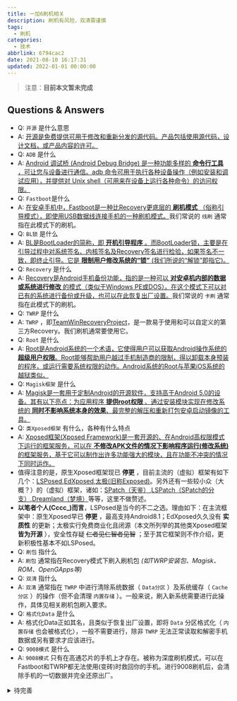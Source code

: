 ```yaml
---
title: 一加6刷机相关
description: 刷机有风险，双清需谨慎
tags:
  - 刷机
categories:
  - 技术
abbrlink: 6794cac2
date: 2021-08-10 16:17:31
updated: 2022-01-01 00:00:00
---
```


> 注意：**目前本文暂未完成**

## Questions & Answers

- Q: `开源` 是什么意思
- A: [开源是免费提供可用于修改和重新分发的源代码。产品包括使用源代码，设计文档，或产品内容的许可。](https://zh.wikipedia.org/wiki/%E5%BC%80%E6%BA%90)
- Q: `ADB` 是什么
- A: [Android 调试桥 (Android Debug Bridge) 是一种功能多样的 **命令行工具** ，可让您与设备进行通信。adb 命令可用于执行各种设备操作（例如安装和调试应用），并提供对 Unix shell（可用来在设备上运行各种命令）的访问权限。](https://developer.android.google.cn/studio/command-line/adb)
- Q: `Fastboot`是什么
- A: [在安卓手机中，Fastboot是一种比Recovery更底层的 **刷机模式** （俗称引导模式），即使用USB数据线连接手机的一种刷机模式。](https://baike.baidu.com/item/fastboot/3228436)我们常说的 `线刷` 通常指在此模式下的刷机。
- Q: `BL锁` 是什么
- A: [BL是BootLoader的简称，即 **开机引导程序** 。而BootLoader锁，主要是在引导过程中对系统签名、内核签名及Recovery签名进行检验，如果签名不一致，即终止引导。它是 **限制用户修改系统的“锁”** (我们所说的“解锁”即指它)。](https://baike.baidu.com/item/BootLoader)
- Q: `Recovery` 是什么
- A: [Recovery是Android手机备份功能，指的是一种可以 **对安卓机内部的数据或系统进行修改** 的模式（类似于Windows PE或DOS）。在这个模式下可以对已有的系统进行备份或升级，也可以在此恢复出厂设置。](https://baike.baidu.com/item/Recovery/9995978)我们常说的 `卡刷` 通常指在此模式下的刷机。
- Q: `TWRP` 是什么
- A: `TWRP` ，即[TeamWinRecoveryProject](https://twrp.me/about/)，是一款易于使用和可以自定义的第三方Recovery。我们刷机通常要使用它。
- Q: `Root` 是什么
- A: [Root是Android系统的一个术语，它使得用户可以获取Android操作系统的 **超级用户权限**。Root能够帮助用户越过手机制造商的限制，得以卸载本身预装的程序，或运行需要系统权限的动作。Android系统的Root与苹果iOS系统的越狱类似。](https://zh.wikipedia.org/wiki/Root_(Android))
- Q: `Magisk框架` 是什么
- A: [Magisk是一套用于定制Android的开源软件，支持高于Android 5.0的设备。其有以下亮点：为应用程序 **提供root权限** 、通过安装模块实现在修改系统的 **同时不影响系统本身的效果**、最完整的解压和重新打包安卓启动镜像的工具。](https://github.com/topjohnwu/Magisk)
- Q: `类Xposed框架` 有什么，各种有什么特点
- A: [Xposed框架(Xposed Framework)是一套开源的、在Android高权限模式下运行的框架服务，可以在 **不修改APK文件的情况下影响程序运行(修改系统)** 的框架服务，基于它可以制作出许多功能强大的模块，且在功能不冲突的情况下同时运作。](https://baike.baidu.com/item/Xposed%E6%A1%86%E6%9E%B6)
- 值得注意的是，原生Xposed框架现已 **停更** ，目前主流的（虚拟）框架有如下几个：[LSPosed](https://github.com/LSPosed/LSPosed/),[EdXposed](https://github.com/ElderDrivers/EdXposed),[太极(旧称Exposed)](https://taichi.cool/zh/doc/)。另外还有一些较小众（大概？）的（虚拟）框架，诸如：[SPatch（天鉴）](https://github.com/lianglixin/SPatch),[LSPatch（SPatch的分支）](https://github.com/LSPosed/LSPatch),[Dreamland（梦境）](https://github.com/canyie/Dreamland)等等，这里不做赘述。
- **以笔者个人(Cccc_)而言**，LSPosed是当今的不二之选。理由如下：在主流框架中：原生Xposed早已 **停更** ，最高支持Android8.1；EdXposed久久没有 **实质性** 的更新；太极实行免费商业化且闭源（本文所列举的其他类Xposed框架 **皆为开源** ），安全性存疑 ~~仁者见仁智者见智~~ ；至于其它框架则不作介绍，更新积极性基本不如LSPosed。
- Q: `刷包` 指什么
- A: `刷包` 通常指在Recovery模式下刷入刷机包 *(如TWRP安装包、Magisk、ROM、OpenGApps等)*
- Q: `双清` 指什么
- A: `双清` 通常指在 `TWRP` 中进行清除系统数据（ `Data分区` ）及系统缓存（ `Cache分区` ）的操作（但不会清理 `内置存储` ）。一般来说，刷入新系统需要进行此操作，具体见相关刷机包刷入要求。
- Q: `格式化Data` 是什么
- A: 格式化Data正如其名，且类似于恢复出厂设置，即将 `Data` 分区格式化（ `内置存储` 也会被格式化），一般不需要进行，除非 `TWRP` 无法正常读取和解密手机数据或另有要求才应该进行。
- Q: `9008模式` 是什么
- A: `9008模式` 只有在高通芯片的手机上才存在。被称为深度刷机模式，可以在Fastboot和TWRP都无法使用(变砖)时救回你的手机。进行9008刷机后，会清除手机的一切数据并完全还原出厂。

<details>

<summary>待完善</summary>

## 准备工作

1.正常可用的一台电脑，WIN7 WIN8 WIN10都可以
2.一台等待解锁BootLoader的一加6手机
3.adb工具包,下载Magisk框架卡刷包和管理工具apk,下载一加6T的root补丁，

电脑端：大侠阿木一加全能工具箱，

手机端：搞机助手，edxposed,lsposed,一加全能盒子，

## 基本流程

**安装ADB>解锁BL>Root>Magisk使用，安装edxposed，lsposed>三款软件的使用>后续系统升级保留root与twrp**

**补充：9008救砖**

个人建议:**刷机在有电脑和时间的情况下进行**，刷机前进行资料备份！！！！！

*注意！* **本文假定你的手机系统为安卓10，未解锁BootLoader**

部分文件如下可以在[这里](https://cloud.189.cn/t/ruaqa26veaqa) (访问码:w3dh)，其他软件可以在酷安，一加社区及百度找到。![image-20210820212708055](C:\Users\joker\AppData\Roaming\Typora\typora-user-images\image-20210820212708055.png)

## 刷机步骤

## 1.配置ADB环境

ADB&Fastboot 工具包

下载:<https://dl.google.com/android/repository/platform-tools-latest-windows.zip>

[ADB驱动点我](http://download2389.mediafire.com/br8g4kw8gwwg/ia4tkud7okkc2c6/Universal_ADB_Driver_v6.0.zip)(Win10不需要)

首先，解压下载的ADB工具包到一个没有中文的路径下，如![图1](https://cdn.jsdelivr.net/gh/Cccc-owo/Blog_Pictures@master/一加6刷机/1.png)

现在右键桌面的*此电脑*，点击*属性*，单击*高级系统设置*，在新窗口中单击*环境变量*。

接下来，找到名为*Path*的变量。在右边的选项中单击*新建*，填入ADB工具包的解压路径(如我的是*E:\platform-tools*)

## 2.解锁（两种方法：使用第三方recovery，使用一加全能工具箱）

### 2.1使用第三方recovery

#### 2.1.1解锁BootLoader

> 在嵌入式操作系统中，BootLoader是在操作系统内核运行之前运行。可以初始化硬件设备、建立内存空间映射图，从而将系统的软硬件环境带到一个合适状态，以便为最终调用操作系统内核准备好正确的环境。
> ——摘自百度百科

解锁BootLoader是我们刷机的关键，BootLoader即为手机的引导程序，解锁BootLoader可以让我们绕过系统验证，打开刷机新世界。

那么如何解锁呢?

注:**解锁会清除手机数据，请谨慎操作**!!!!!!!!!!

#### 2.1.2开发者模式

打开手机的*设置*，转到*关于手机*，找到手机系统的版本号并连续点击手机版本号，输入锁屏密码，打开开发者模式。

返回到*设置*，转到*系统*中的*开发者选项*，打开*OEM解锁*的开关

在**设置--系统--开发者选项**中找到 “OEM解锁“打开

#### Fastboot

我们需要进入Fastboot模式(在关机状态下，同时按住电源键和音量上键即可)，然后将手机与电脑连接。

在你存放刷机文件的文件夹下，按住键盘上的*Shift*键并在文件夹内的空白处右键，选择在此处打开命令窗口，如图![3](https://cdn.jsdelivr.net/gh/Cccc-owo/Blog_Pictures@master/一加6刷机/3.png)

接下来在命令窗口中输入```fastboot devices```，若出现如图8位序列号和fastboot的文字，说明Fastboot下的手机已连接到电脑；若没有输出，说明手机未连接到电脑。

![4](https://cdn.jsdelivr.net/gh/Cccc-owo/Blog_Pictures@master/一加6刷机/4.png)

最后我们只需要在命令窗口中输入```fastboot flashing unlock```，再按音量上键选择 解锁 选项，并按电源键确认，等待一会即解锁成功。

## 使用一加全能工具箱

### 输入【2】，一键解锁bootloader

![image](C:\Users\joker\Desktop\image.png)

### 完成提示的操作，输入随机码

![image (1)](C:\Users\joker\Desktop\image (1).png)

## Root（两种方法：使用第三方recovery，使用一加全能工具箱）

下载:<https://eu.dl.twrp.me/enchilada/>

### 使用第三方recovery

重启手机到Fastboot模式，连接手机与电脑，如上一步在存储刷机文件的文件夹下打开命令窗口。

在命令窗口中输入```fastboot boot twrp-3.5.2_9-0-enchilada.img```，这时手机会重启到临时TWRP。

在电脑的 文件资源管理器 可以看到手机的存储空间，将我提供的 *twrp-installer-3.5.2_9-0-enchilada.zip*复制到手机的存储根目录内。

接着在手机的TWRP界面点击 *Settings*，点击顶栏最右侧的选项，不意外的你会看到语言选项。

选择 *Chinese Simplified*，然后点击右下角的 *Set Language*即可设为中文。

在TWRP主页面中点击 *安装*，找到并点击刚刚复制进去的 *twrp-installer-3.5.2_9-0-enchilada.zip*，然后会出现刷入页面，在屏幕下方滑动滑块以刷入 *"永久的"TWRP*。

刷入完成后，点击屏幕下方中的三大虚拟键中间的 家的图标 ，回到主页，并点击 *重启*，在重启页面中可以选择你要重启到的模式。这里我们选择关机。

关机后，我们可以再次启动到Fastboot模式，这时我们按下两次音量上键，然后按下电源键确认即可进入刷入的TWRP

注1: *TWRP*全程即为*TeamWinRecoveryProject*，是一个最流行的第三方Recovery项目，*Edl*模式即为我们熟知的9008模式。

注2: 之所以称其为"永久的"，是因为在更新系统后TWRP会被系统覆盖，但在此之前是可以一直使用的，若要在更新系统后继续使用TWRP，只需再次按照上面的步骤进行刷入TWRP的操作

### 使用一加全能工具箱

## 4.Magisk使用，安装edxposed，lsposed

### 4.1打开手机一加全能盒子，点击安装lsposed，点击安装edxposed

![QQ图片20210820221247](C:\Users\joker\Desktop\QQ图片20210820221247.jpg)

## 5.OTA全量包升级系统后保留Root与TWRP（两种方法）

## 5.1方法一

我常用的更新系统操作：

1. 在系统更新内下载系统包(氢氧系统下载的包一般在```/sdcard/.ota```目录下，可通过文件管理类的app查找大文件)
2. 下载完成后不要安装，重启到TWRP，手动刷入系统包，再刷入TWRP安装包
3. 重启到TWRP，刷入Magisk和第三方内核(如果有就需要刷入以防覆盖)
4. 重启到系统，完成更新

## 5.2方法二

下载全量包（大于2GB的），方法：1.社区找，2.利用一加全能盒子，点击提取更新包链接，（在收到更新提醒时使用）。

![Screenshot_20210820-221518](D:\QQ\1179674686\FileRecv\Screenshot_20210820-221518.jpg)

![Screenshot_20210808-161546](C:\Users\joker\Desktop\Screenshot_20210808-161546.jpg)

## 6.9008救砖

进入9008模式:在关机状态下按住音量键上键几秒并插入连接到电脑的数据线

使用方法:下载9008工具包(见#准备)，解压到合适的位置，并打开其中的 *MsmDownloadTool V4.0.exe*，将手机进入9008模式，直到电脑端软件上的“连接状态”变为“已连接”，连接电脑后点击 *Enum*，就会出现连接设备。然后点击Start，开刷，等待下载进度条加载完毕就可以完成救砖，之后等待开机重启就行了。

## **7.最后，资料参考：**

[记一次刷入Magisk全流程（以一加7T为例） - 知乎 (zhihu.com)](https://zhuanlan.zhihu.com/p/335163275)

[记一次刷入Magisk全流程（以一加7T为例） · 语雀 (yuque.com)](https://www.yuque.com/yuwushengchu/vigckp/vsfhf2)

[一加6、6T、7、7Pro 解锁，刷入TWRP、Magisk、ROOT教程 - 孙文's blog (sunjiwen.com)](https://www.sunjiwen.com/archives/219.html?replyTo=570)

[root的详细版教程（更新系统后保留root） - OnePlus 8T - 一加手机社区官方论坛 (oneplusbbs.com)](https://www.oneplusbbs.com/forum.php?mod=viewthread&tid=5665055)

[一加6一键解锁刷入TWRP_Recovery教程，一加6刷机包下载-ROM乐园官网 (romleyuan.com)](http://www.romleyuan.com/lec/read?id=134)

[安卓手机TWRP_Recovery卡刷图文教程 安卓TWRP下载+TWRP刷机报错解决合集-ROM乐园官网 (romleyuan.com)](http://www.romleyuan.com/lec/read?id=111)

[【教程】一加6/6T系统OTA后仍保留ROOT权限和Magisk模块的技巧 - OnePlus 6T - 一加手机社区官方论坛 (oneplusbbs.com)](https://www.oneplusbbs.com/thread-4631212-1-1.html)

[【资源组】一加6、6T、7、7Pro 解锁，刷入TWRP、Magisk、ROOT教程 - OnePlus 7 系列 - 一加手机社区官方论坛 (oneplusbbs.com)](https://www.oneplusbbs.com/thread-4796616-1-1.html)

[一加6最简单详细ROOT+TWRP教程（图文） - OnePlus 6 - 一加手机社区官方论坛 (oneplusbbs.com)](https://www.oneplusbbs.com/thread-4689658-1-1.html)

</details>